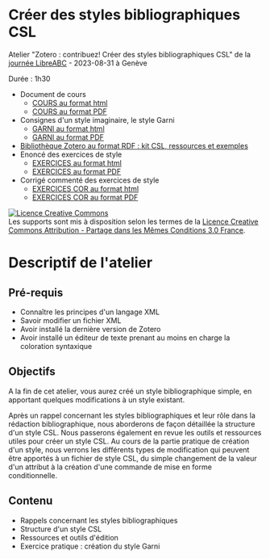 # Créer des styles bibliographiques CSL

Atelier "Zotero : contribuez! Créer des styles bibliographiques CSL" de la [journée LibreABC](https://libreabc.ch) - 2023-08-31 à Genève

Durée : 1h30

* Document de cours 
  * [COURS au format html](https://github.com/fflamerie/zotero_csl/blob/main/docs/CSL_cours.md)
  * [COURS au format PDF](https://github.com/fflamerie/zotero_csl/blob/main/docs/CSL_cours.pdf)
* Consignes d'un style imaginaire, le style Garni 
  * [GARNI au format html](https://github.com/fflamerie/zotero_csl/blob/main/docs/CSL_consignes_garni.md)
  * [GARNI au format PDF](https://github.com/fflamerie/zotero_csl/blob/main/docs/CSL_consignes_garni.pdf)
* [Bibliothèque Zotero au format RDF : kit CSL, ressources et exemples](https://github.com/fflamerie/zotero_csl_libreABC/blob/main/docs/form_CSL.rdf)
* Enoncé des exercices de style 
  * [EXERCICES au format html](https://github.com/fflamerie/zotero_csl/blob/main/docs/CSL_exercices_style.md)
  * [EXERCICES au format PDF](https://github.com/fflamerie/zotero_csl/blob/main/docs/CSL_exercices_style.pdf)
* Corrigé commenté des exercices de style 
  * [EXERCICES COR au format html](https://github.com/fflamerie/zotero_csl/blob/main/docs/CSL_exercices_style_COR.md)
  * [EXERCICES COR au format PDF](https://github.com/fflamerie/zotero_csl/blob/main/docs/CSL_exercices_style_COR.pdf)


<a rel="license" href="http://creativecommons.org/licenses/by-sa/3.0/fr/"><img alt="Licence Creative Commons" style="border-width:0" src="https://i.creativecommons.org/l/by-sa/3.0/fr/88x31.png" /></a><br />Les supports sont mis à disposition selon les termes de la <a rel="license" href="http://creativecommons.org/licenses/by-sa/3.0/fr/">Licence Creative Commons Attribution -  Partage dans les Mêmes Conditions 3.0 France</a>.

# Descriptif de l'atelier

## Pré-requis

* Connaître les principes d'un langage XML
* Savoir modifier un fichier XML
* Avoir installé la dernière version de Zotero
* Avoir installé un éditeur de texte prenant au moins en charge la coloration syntaxique

## Objectifs

A la fin de cet atelier, vous aurez créé un style bibliographique simple, en apportant quelques modifications à un style existant. 

Après un rappel concernant les styles bibliographiques et leur rôle dans la rédaction bibliographique, nous aborderons de façon détaillée la structure d'un style CSL. Nous passerons également en revue les outils et ressources utiles pour créer un style CSL. Au cours de la partie pratique de création d'un style, nous verrons les différents types de modification qui peuvent être apportés à un fichier de style CSL, du simple changement de la valeur d'un attribut à la création d'une commande de mise en forme conditionnelle.

## Contenu

* Rappels concernant les styles bibliographiques
* Structure d'un style CSL
* Ressources et outils d'édition
* Exercice pratique : création du style Garni
